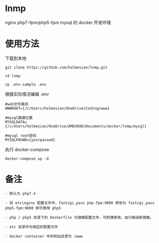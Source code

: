 # lnmp

nginx  php7-fpm/php5-fpm  mysql  的 docker 开发环境

# 使用方法

下载到本地

    git clone https://github.com/holmesian/lnmp.git

    cd lnmp

    cp .env.sample .env

根据实际情况编辑 .env

    #web文件路径
    WWWROOT={/c/Users/holmesian/OneDrive/Coding/www}

    #mysql数据位置
    MYSQLDATA={/c/Users/holmesian/OneDrive/AMD3600/Documents/docker/lnmp/mysql}

    #mysql root密码
    MYSQLPASWD={yourpasswd}

执行 docker-compose

    docker-compose up -d
    


# 备注

    - 默认为 php7.4 
    
    - 将 etc\nginx 配置文件中，fastcgi_pass php-fpm:9000 修改为 fastcgi_pass php5-fpm:9000 即可使用 php5
    
    - php / php5 目录下的 Dockerfile 为镜像配置文件，可酌情修改，自行编译新镜像。
    
    - etc 目录中为相应的配置文件 
    
    - docker container 中的网站目录为 /www 

